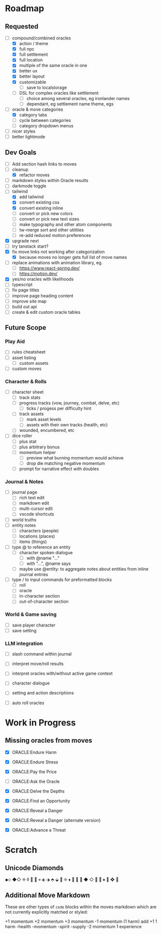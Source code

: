 # Roadmap

## Requested
- [ ] compound/combined oracles
  - [x] action / theme
  - [x] full npc
  - [x] full settlement
  - [x] full location
  - [x] multiple of the same oracle in one
  - [x] better ux
  - [x] better layout
  - [x] customizable
    - [ ] save to localstorage
  - [ ] DSL for complex oracles like settlement
    - [ ] choice among several oracles, eg ironlander names
    - [ ] dependant, eg settlement name theme, egs
- [ ] oracle & move categories
  - [x] category tabs
  - [ ] cycle between categories
  - [ ] category dropdown menus
- [ ] nicer styles
- [ ] better lightmode

## Dev Goals
- [ ] Add section hash links to moves
- [ ] cleanup
  - [x] refactor moves
- [ ] markdown styles within Oracle results
- [ ] darkmode toggle
- [ ] tailwind
  - [x] add tailwind
  - [x] convert existing css
  - [x] convert existing inline
  - [ ] convert or pick new colors
  - [ ] convert or pick new text sizes
  - [ ] make typography and other atom components
  - [ ] tw-merge sort and other utilities
  - [ ] re-add reduced motion preferences
- [x] upgrade next
- [ ] try tanstack start?
- [x] fix move links not working after categorization
  - [x] because moves no longer gets full list of move names
- [ ] replace animations with animation library, eg.
  - [ ] https://www.react-spring.dev/
  - [ ] https://motion.dev/
- [x] yes/no oracles with likelihoods
- [ ] typescript
- [ ] fix page titles
- [ ] improve page heading content
- [ ] improve site map
- [ ] build out api
- [ ] create & edit custom oracle tables

## Future Scope

### Play Aid
- [ ] rules cheatsheet
- [ ] asset listing
  - [ ] custom assets
- [ ] custom moves

### Character & Rolls
- [ ] character sheet
  - [ ] track stats
  - [ ] progress tracks (vow, journey, combat, delve, etc)
    - [ ] ticks / progess per difficulty hint
  - [ ] track assets
    - [ ] mark asset levels
    - [ ] assets with their own tracks (health, etc)
  - [ ] wounded, encumbered, etc
- [ ] dice roller
  - [ ] plus stat
  - [ ] plus arbitrary bonus
  - [ ] momentum helper
    - [ ] preview what burning momentum would achieve
    - [ ] drop die matching negative momentum
  - [ ] prompt for narrative effect with doubles

### Journal & Notes
- [ ] journal page
  - [ ] rich text edit
  - [ ] markdown edit
  - [ ] multi-cursor edit
  - [ ] vscode shortcuts
- [ ] world truths
- [ ] entity notes
  - [ ] characters (people)
  - [ ] locations (places)
  - [ ] items (things)
- [ ] type @ to reference an entity
  - [ ] character spoken dialogue
    - [ ] with @name "..."
    - [ ] with "...", @name says
  - [ ] maybe use @entity: to aggregate notes about entities from inline journal entries

- [ ] type / to input commands for preformatted blocks
  - [ ] roll
  - [ ] oracle
  - [ ] in-character section
  - [ ] out-of-character section
  
### World & Game saving
- [ ] save player character
- [ ] save setting

### LLM integration
  - [ ] slash command within journal
  - [ ] interpret move/roll results
  - [ ] interpret oracles with/without active game context
  - [ ] character dialogue
  - [ ] setting and action descriptions
  - [ ] auto roll oracles


# Work in Progress

## Missing oracles from moves

- [x] ORACLE:Endure Harm
- [x] ORACLE:Endure Stress
- [x] ORACLE:Pay the Price
- [ ] ORACLE:Ask the Oracle
- [x] ORACLE:Delve the Depths
- [x] ORACLE:Find an Opportunity
- [x] ORACLE:Reveal a Danger
- [x] ORACLE:Reveal a Danger (alternate version)
- [x] ORACLE:Advance a Threat



# Scratch

## Unicode Diamonds

⬥⬦
◆◇
◈
◊ 💍 💎 ⋄ ⬖ ⬗ ⬘ ⬙ 💠 🞜 ♦️ ⃟ ⌺ ⍚ ◆ ◇ ◈ ♢ ♦ ⛋ ❖ ⟐

## Additional Move Markdown

These are other types of `code` blocks within the moves markdown which are not currently explicitly matched or styled:

+1 momentum
+2 momentum
+3 momentum
-1 momentum
(1 harm)
add +1
1 harm
-health
-momentum
-spirit
-supply
-2 momentum
1 experience